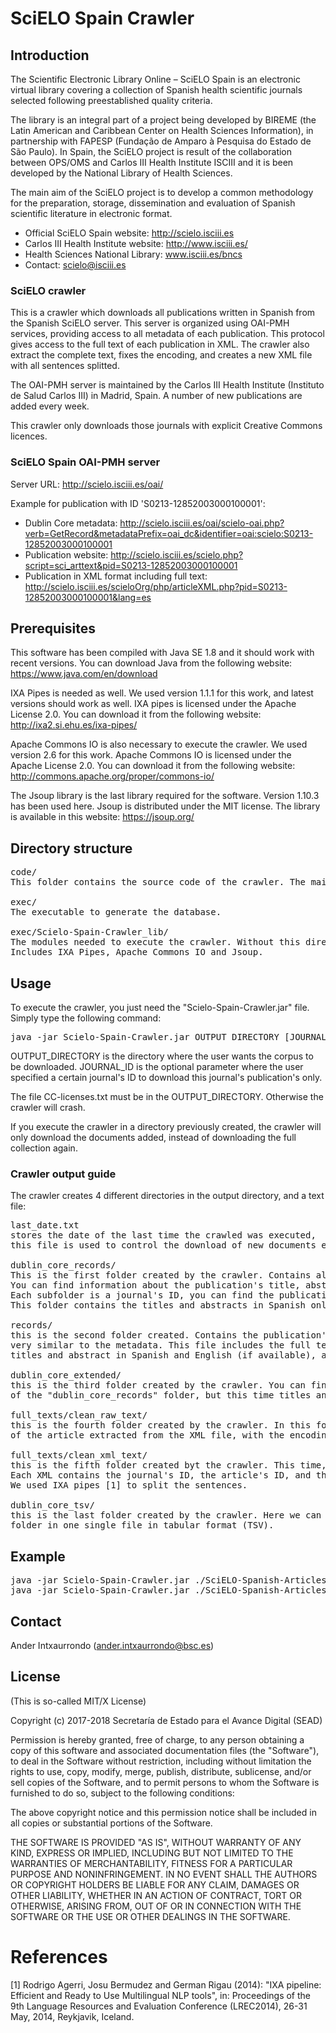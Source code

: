 # SciELO Spain Crawler

## Introduction

The Scientific Electronic Library Online – SciELO Spain is an electronic virtual library covering a collection of Spanish health scientific journals selected following preestablished quality criteria.

The library is an integral part of a project being developed by BIREME (the Latin American and Caribbean Center on Health Sciences Information), in partnership with FAPESP (Fundação de Amparo à Pesquisa do Estado de São Paulo). In Spain, the SciELO project is result of the collaboration between OPS/OMS and Carlos III Health Institute ISCIII and it is been developed by the National Library of Health Sciences.

The main aim of the SciELO project is to develop a common methodology for the preparation, storage, dissemination and evaluation of Spanish scientific literature in electronic format. 

- Official SciELO Spain website: http://scielo.isciii.es
- Carlos III Health Institute website: http://www.isciii.es/
- Health Sciences National Library: www.isciii.es/bncs
- Contact: scielo@isciii.es

### SciELO crawler

This is a crawler which downloads all publications written in Spanish from the Spanish SciELO server. This server is organized using OAI-PMH services, providing access to all metadata of each publication. This protocol gives access to the full text of each publication in XML. The crawler also extract the complete text, fixes the encoding, and creates a new XML file with all sentences splitted.

The OAI-PMH server is maintained by the Carlos III Health Institute (Instituto de Salud Carlos III) in Madrid, Spain. A number of new publications are added every week.

This crawler only downloads those journals with explicit Creative Commons licences.

### SciELO Spain OAI-PMH server

Server URL: http://scielo.isciii.es/oai/

Example for publication with ID 'S0213-12852003000100001':
- Dublin Core metadata: http://scielo.isciii.es/oai/scielo-oai.php?verb=GetRecord&metadataPrefix=oai_dc&identifier=oai:scielo:S0213-12852003000100001
- Publication website: http://scielo.isciii.es/scielo.php?script=sci_arttext&pid=S0213-12852003000100001
- Publication in XML format including full text: http://scielo.isciii.es/scieloOrg/php/articleXML.php?pid=S0213-12852003000100001&lang=es 

## Prerequisites

This software has been compiled with Java SE 1.8 and it should work with recent versions. You can download Java from the following website: https://www.java.com/en/download

IXA Pipes is needed as well. We used version 1.1.1 for this work, and latest versions should work as well. IXA pipes is licensed under the Apache License 2.0. You can download it from the following website: http://ixa2.si.ehu.es/ixa-pipes/

Apache Commons IO is also necessary to execute the crawler. We used version 2.6 for this work. Apache Commons IO is licensed under the Apache License 2.0. You can download it from the following website: http://commons.apache.org/proper/commons-io/

The Jsoup library is the last library required for the software. Version 1.10.3 has been used here. Jsoup is distributed under the MIT license. The library is available in this website: https://jsoup.org/

## Directory structure

<pre>
code/
This folder contains the source code of the crawler. The main class is called <i>Crawler.java</i>

exec/
The executable to generate the database.

exec/Scielo-Spain-Crawler_lib/
The modules needed to execute the crawler. Without this directory, the crawler will crash.
Includes IXA Pipes, Apache Commons IO and Jsoup.
</pre>

## Usage

To execute the crawler, you just need the "Scielo-Spain-Crawler.jar" file. Simply type the following command:

<pre>java -jar Scielo-Spain-Crawler.jar OUTPUT_DIRECTORY [JOURNAL_ID]</pre>

OUTPUT_DIRECTORY is the directory where the user wants the corpus to be downloaded. JOURNAL_ID is the optional parameter where the user specified a certain journal's ID to download this journal's publication's only.

The file CC-licenses.txt must be in the OUTPUT_DIRECTORY. Otherwise the crawler will crash.

If you execute the crawler in a directory previously created, the crawler will only download the documents added, instead of downloading the full collection again.

### Crawler output guide
The crawler creates 4 different directories in the output directory, and a text file:
<pre>
last_date.txt
stores the date of the last time the crawled was executed,
this file is used to control the download of new documents every time the crawler is executed.

dublin_core_records/
This is the first folder created by the crawler. Contains all publications' metadata in Dublin Core (DC) format.
You can find information about the publication's title, abstract, authors,...
Each subfolder is a journal's ID, you can find the publications of the journal inside the folder.
This folder contains the titles and abstracts in Spanish only.

records/
this is the second folder created. Contains the publication's info in XML format,
very similar to the metadata. This file includes the full text in HTML format,
titles and abstract in Spanish and English (if available), and so on.

dublin_core_extended/
this is the third folder created by the crawler. You can find the same files
of the "dublin_core_records" folder, but this time titles and abstracts can be found in both Spanish and English.

full_texts/clean_raw_text/
this is the fourth folder created by the crawler. In this folder we can find the full text
of the article extracted from the XML file, with the encoding fixed, in complete raw text. Each line is a paragraph.

full_texts/clean_xml_text/
this is the fifth folder created byt the crawler. This time, the full text is organized in an XML file.
Each XML contains the journal's ID, the article's ID, and the full text splitted in paragraphs and sentences.
We used IXA pipes [1] to split the sentences.

dublin_core_tsv/
this is the last folder created by the crawler. Here we can find all metadata of the "dublin_core_extended"
folder in one single file in tabular format (TSV).
</pre>

## Example

<pre>
java -jar Scielo-Spain-Crawler.jar ./SciELO-Spanish-Articles
java -jar Scielo-Spain-Crawler.jar ./SciELO-Spanish-Articles 1578-2549
</pre>

## Contact

Ander Intxaurrondo (ander.intxaurrondo@bsc.es)

## License

(This is so-called MIT/X License)

Copyright (c) 2017-2018 Secretaría de Estado para el Avance Digital (SEAD)

Permission is hereby granted, free of charge, to any person obtaining a copy of this software and associated documentation files (the "Software"), to deal in the Software without restriction, including without limitation the rights to use, copy, modify, merge, publish, distribute, sublicense, and/or sell copies of the Software, and to permit persons to whom the Software is furnished to do so, subject to the following conditions:

The above copyright notice and this permission notice shall be included in all copies or substantial portions of the Software.

THE SOFTWARE IS PROVIDED "AS IS", WITHOUT WARRANTY OF ANY KIND, EXPRESS OR IMPLIED, INCLUDING BUT NOT LIMITED TO THE WARRANTIES OF MERCHANTABILITY, FITNESS FOR A PARTICULAR PURPOSE AND NONINFRINGEMENT. IN NO EVENT SHALL THE AUTHORS OR COPYRIGHT HOLDERS BE LIABLE FOR ANY CLAIM, DAMAGES OR OTHER LIABILITY, WHETHER IN AN ACTION OF CONTRACT, TORT OR OTHERWISE, ARISING FROM, OUT OF OR IN CONNECTION WITH THE SOFTWARE OR THE USE OR OTHER DEALINGS IN THE SOFTWARE.

# References

[1] Rodrigo Agerri, Josu Bermudez and German Rigau (2014): "IXA pipeline: Efficient and Ready to Use Multilingual NLP tools", in: Proceedings of the 9th Language Resources and Evaluation Conference (LREC2014), 26-31 May, 2014, Reykjavik, Iceland.

